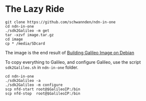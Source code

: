 # The Lazy Ride
```
git clone https://github.com/schwannden/ndn-in-one
cd ndn-in-one
./sdk2Galileo -m get
tar -xzvf image.tar.gz
cd image
cp * /media/SDcard
```
The image is the end result of [Building Galileo Image on Debian](building_galileo_image_on_debian.md)

To copy everything to Galileo, and configure Galileo, use the script `sdk2Galileo.sh` in `ndn-in-one` folder.
```
cd ndn-in-one
./sdk2Galileo -a
./sdk2Galileo -m configure
scp nfd-start root@$GalileoIP:/bin
scp nfd-stop  root@$GalileoIP:/bin
```